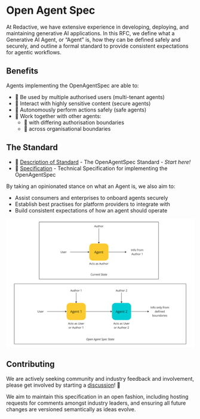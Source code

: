 # Open Agent Spec

At Redactive, we have extensive experience in developing, deploying, and maintaining generative AI applications. In this RFC, we define what a Generative AI Agent, or “Agent” is, how they can be defined safely and securely, and outline a formal standard to provide consistent expectations for agentic workflows.

## Benefits

Agents implementing the OpenAgentSpec are able to:
* 👥 Be used by multiple authorised users (multi-tenant agents)
* 🔐 Interact with highly sensitive content (secure agents)
* 🦺 Autonomously perform actions safely (safe agents)
* 🤝 Work together with other agents:
  * 🏢 with differing authorisation boundaries
  * 📡 across organisational boundaries  

## The Standard

* 🤖 [Description of Standard](/proposal.md) - The OpenAgentSpec Standard - *Start here!*
* 📐 [Specification](/specification.md) - Technical Specification for implementing the OpenAgentSpec

By taking an opinionated stance on what an Agent is, we also aim to:
* Assist consumers and enterprises to onboard agents securely
* Establish best practises for platform providers to integrate with
* Build consistent expectations of how an agent should operate

![The delta between the current security posture of agents and the proposed future state of OpenSpecAgents](/images/overview.png)

## Contributing

We are actively seeking community and industry feedback and involvement, please get involved by starting a [discussion](https://github.com/redactive-ai/openagentspec/discussions)! 💬

We aim to maintain this specification in an open fashion, including hosting requests for comments amongst industry leaders, and ensuring all future changes are versioned semantically as ideas evolve.